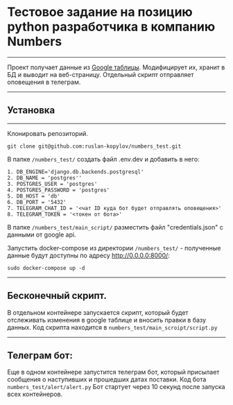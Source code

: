 # Тестовое задание на позицию python разработчика в компанию Numbers
***
Проект получает данные из [Google таблицы]. Модифицирует их, хранит в БД и выводит на веб-страницу.
Отдельный скрипт отправляет оповещения в телеграм.
***
## Установка
***
Клонировать репозиторий.
```
git clone git@github.com:ruslan-kopylov/numbers_test.git
```

В папке ```/numbers_test/``` создать файл .env.dev и добавить в него:
```
1. DB_ENGINE='django.db.backends.postgresql'
2. DB_NAME = 'postgres''
3. POSTGRES_USER = 'postgres'
4. POSTGRES_PASSWORD = 'postgres'
5. DB_HOST = 'db'
6. DB_PORT = '5432'
7. TELEGRAM_CHAT_ID = '<чат ID куда бот будет отправлять оповещения>'
8. TELEGRAM_TOKEN = '<токен от бота>'
```
В папке ```/numbers_test/main_script/```  разместить файл "credentials.json" с данными от google api.

Запустить docker-compose из директории ```/numbers_test/``` - полученные данные будут доступны по адресу http://0.0.0.0:8000/:
```
sudo docker-compose up -d
```
***
## Бесконечный скрипт.
В отдельном контейнере запускается скрипт, который будет отслеживать изменения в google таблице и вносить правки в базу данных.
Код скрипта находится в ```numbers_test/main_scroipt/script.py```
***
## Телеграм бот:
Еще в одном контейнере запустится телеграм бот, который присылает сообщения о наступивших и прошедших датах поставки.
Код бота ```numbers_test/alert/alert.py```
Бот стартует через 10 секунд после запуска всех контейнеров.

[Google таблицы]:https://docs.google.com/spreadsheets/d/18t77XoaDLCmCUPfNm1TD3itBy1hFvcc0S3JG7wlJYvI/edit#gid=0
